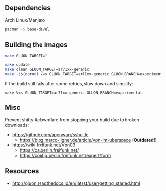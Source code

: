 ## Dependencies
Arch Linux/Manjaro
```sh
pacman -S base-devel
```

## Building the images
```sh
make GLUON_TARGET=?
```

```sh
make update
make clean GLUON_TARGET=ar71xx-generic
make -j$(nproc) V=s GLUON_TARGET=ar71xx-generic GLUON_BRANCH=experimental BROKEN=1
```
If the build still fails after some retries,
slow down and simplify:
```
make V=s GLUON_TARGET=ar71xx-generic GLUON_BRANCH=experimental
```

## Misc
Prevent shitty #clownflare from stopping your build due to broken downloads:
* https://github.com/apenwarr/sshuttle
  * https://blog.marco-ilgner.de/article/vpn-im-uberspace (**Outdated!**)
* https://wiki.freifunk.net/Vpn03
  * https://ca.berlin.freifunk.net/
  * https://config.berlin.freifunk.net/expert/form

## Resources
* http://gluon.readthedocs.io/en/latest/user/getting_started.html
